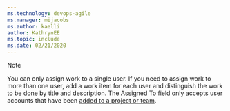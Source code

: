 ```yaml
---
ms.technology: devops-agile
ms.manager: mijacobs
ms.author: kaelli
author: KathrynEE
ms.topic: include
ms.date: 02/21/2020
---
```



> [!NOTE]   
> You can only assign work to a single user. If you need to assign work to more than one user, add a work item for each user and distinguish the work to be done by title and description. The Assigned To field only accepts user accounts that have been [added to a project or team](/azure/devops/organizations/security/add-users-team-project.md).
